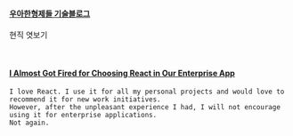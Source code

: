 #### [우아한형제들 기술블로그](https://techblog.woowahan.com/)
현직 엿보기

<br/>

#### [I Almost Got Fired for Choosing React in Our Enterprise App](https://betterprogramming.pub/i-almost-got-fired-for-choosing-react-in-our-enterprise-app-846ea840841c)
```
I love React. I use it for all my personal projects and would love to recommend it for new work initiatives.
However, after the unpleasant experience I had, I will not encourage using it for enterprise applications.
Not again.
```

